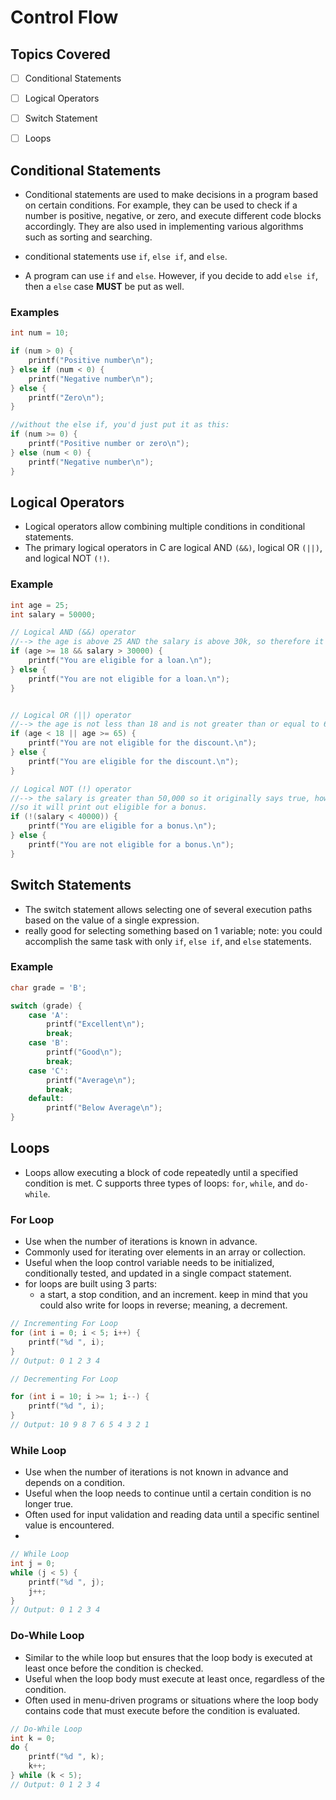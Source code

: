 # Control Flow

## Topics Covered
- [ ] Conditional Statements
- [ ] Logical Operators
- [ ] Switch Statement
- [ ] Loops


## Conditional Statements
- Conditional statements are used to make decisions in a program based on certain conditions. For example, they can be used to check if a number is positive, negative, or zero, and execute different code blocks accordingly. They are also used in implementing various algorithms such as sorting and searching.

- conditional statements use `if`, `else if`, and `else`.
- A program can use `if` and `else`. However, if you decide to add `else if`, then a `else` case <strong>MUST</strong> be put as well.

### Examples
```C
int num = 10;

if (num > 0) {
    printf("Positive number\n");
} else if (num < 0) {
    printf("Negative number\n");
} else {
    printf("Zero\n");
}

//without the else if, you'd just put it as this:
if (num >= 0) {
    printf("Positive number or zero\n");
} else (num < 0) {
    printf("Negative number\n");
}
```

## Logical Operators
- Logical operators allow combining multiple conditions in conditional statements. 
- The primary logical operators in C are logical AND `(&&)`, logical OR `(||)`, and logical NOT `(!)`.

### Example
```C
int age = 25;
int salary = 50000;

// Logical AND (&&) operator 
//--> the age is above 25 AND the salary is above 30k, so therefore it will print you are eligible for a loan.
if (age >= 18 && salary > 30000) { 
    printf("You are eligible for a loan.\n");
} else {
    printf("You are not eligible for a loan.\n");
}


// Logical OR (||) operator
//--> the age is not less than 18 and is not greater than or equal to 65; because neither of the statements in the OR statement are true, it'll print the second thing.
if (age < 18 || age >= 65) {
    printf("You are not eligible for the discount.\n");
} else {
    printf("You are eligible for the discount.\n");
}

// Logical NOT (!) operator
//--> the salary is greater than 50,000 so it originally says true, however, the ! reverses it; think of it like this: !(false) --> (true)
//so it will print out eligible for a bonus.
if (!(salary < 40000)) {
    printf("You are eligible for a bonus.\n");
} else {
    printf("You are not eligible for a bonus.\n");
}

```

## Switch Statements
- The switch statement allows selecting one of several execution paths based on the value of a single expression.
- really good for selecting something based on 1 variable; note: you could accomplish the same task with only `if`, `else if`, and `else` statements.

### Example
```C
char grade = 'B';

switch (grade) {
    case 'A':
        printf("Excellent\n");
        break;
    case 'B':
        printf("Good\n");
        break;
    case 'C':
        printf("Average\n");
        break;
    default:
        printf("Below Average\n");
}

```

## Loops
-  Loops allow executing a block of code repeatedly until a specified condition is met. C supports three types of loops: `for`, `while`, and `do-while`.

### For Loop
- Use when the number of iterations is known in advance.
- Commonly used for iterating over elements in an array or collection.
- Useful when the loop control variable needs to be initialized, conditionally tested, and updated in a single compact statement.
- for loops are built using 3 parts: 
  - a start, a stop condition, and an increment. keep in mind that you could also write for loops in reverse; meaning, a decrement.

```C
// Incrementing For Loop
for (int i = 0; i < 5; i++) {
    printf("%d ", i);
}
// Output: 0 1 2 3 4 

// Decrementing For Loop

for (int i = 10; i >= 1; i--) {
    printf("%d ", i);
}
// Output: 10 9 8 7 6 5 4 3 2 1
```

### While Loop
- Use when the number of iterations is not known in advance and depends on a condition.
- Useful when the loop needs to continue until a certain condition is no longer true.
- Often used for input validation and reading data until a specific sentinel value is encountered.
- 
```C
// While Loop
int j = 0;
while (j < 5) {
    printf("%d ", j);
    j++;
}
// Output: 0 1 2 3 4 
```

### Do-While Loop
- Similar to the while loop but ensures that the loop body is executed at least once before the condition is checked.
- Useful when the loop body must execute at least once, regardless of the condition.
- Often used in menu-driven programs or situations where the loop body contains code that must execute before the condition is evaluated.
```C
// Do-While Loop
int k = 0;
do {
    printf("%d ", k);
    k++;
} while (k < 5);
// Output: 0 1 2 3 4 
```
